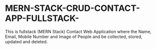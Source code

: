 # MERN-STACK-CRUD-CONTACT-APP-FULLSTACK-
This is fullstack (MERN Stack) Contact Web Application where the Name, Email, Mobile Number and Image of People and be collected, stored, updated and deleted. 
